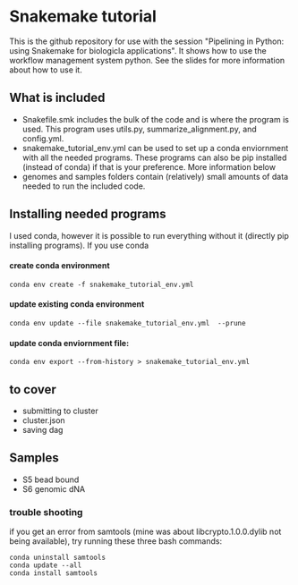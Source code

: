 # Snakemake tutorial
This is the github repository for use with the session 
"Pipelining in Python: using Snakemake for biologicla applications". It shows 
how to use the workflow management system python. See the slides for more
information about how to use it.

## What is included
- Snakefile.smk includes the bulk of the code and is where the program is used.
This program uses utils.py, summarize_alignment.py, and config.yml.
- snakemake_tutorial_env.yml can be used to set up a conda enviornment with all
the needed programs. These programs can also be pip installed (instead of conda)
if that is your preference. More information below
- genomes and samples folders contain (relatively) small amounts of data needed 
to run the included code.

## Installing needed programs
I used conda, however it is possible to run everything without it 
(directly pip installing programs). If you use conda

#### create conda environment
```shell script
conda env create -f snakemake_tutorial_env.yml
```

#### update existing conda environment
```shell script
conda env update --file snakemake_tutorial_env.yml  --prune
```

#### update conda enviornment file: 
```shell script
conda env export --from-history > snakemake_tutorial_env.yml
```

## to cover
- submitting to cluster
- cluster.json
- saving dag

## Samples
- S5 bead bound
- S6 genomic dNA

### trouble shooting
if you get an error from samtools (mine was about libcrypto.1.0.0.dylib 
not being available), try running these three bash commands:
```shell script
conda uninstall samtools
conda update --all
conda install samtools
```